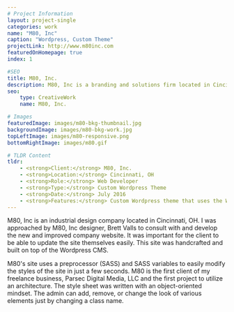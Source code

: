 ```yaml
---
# Project Information
layout: project-single
categories: work
name: "M80, Inc"
caption: "Wordpress, Custom Theme"
projectLink: http://www.m80inc.com
featuredOnHomepage: true
index: 1

#SEO
title: M80, Inc.
description: M80, Inc is a branding and solutions firm located in Cincinnati, OH. The M80 site was developed by web developer, Dave Berning.
seo:
    type: CreativeWork
    name: M80, Inc.

# Images
featuredImage: images/m80-bkg-thumbnail.jpg
backgroundImage: images/m80-bkg-work.jpg
topLeftImage: images/m80-responsive.png
bottomRightImage: images/m80.gif

# TLDR Content
tldr:
    - <strong>Client:</strong> M80, Inc.
    - <strong>Location:</strong> Cincinnati, OH
    - <strong>Role:</strong> Web Developer
    - <strong>Type:</strong> Custom Wordpress Theme
    - <strong>Date:</strong> July 2016
    - <strong>Features:</strong> Custom Wordpress theme that uses the Wordpress codex and functions. Portfolio pieces when clicked, dropdown to show a slider with additional information.
---
```


M80, Inc is an industrial design company located in Cincinnati, OH. I was approached by M80, Inc designer, Brett Valls to consult with and develop the new and improved company website. It was important for the client to be able to update the site themselves easily. This site was handcrafted and built on top of the Wordpress CMS.

M80's site uses a preprocessor (SASS) and SASS variables to easily modify the styles of the site in just a few seconds. M80 is the first client of my freelance business, Parsec Digital Media, LLC and the first project to utilize an architecture. The style sheet was written with an object-oriented mindset. The admin can add, remove, or change the look of various elements just by changing a class name.
